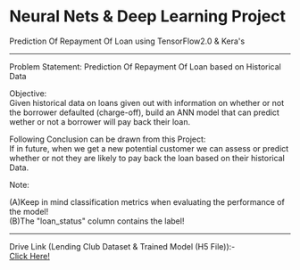# Neural Nets & Deep Learning Project
Prediction Of Repayment Of Loan using TensorFlow2.0 &amp; Kera's
<hr>
Problem Statement:
Prediction Of Repayment Of Loan based on Historical Data

Objective:<br>
Given historical data on loans given out with information on whether or not the borrower defaulted (charge-off), build an ANN model that can predict wether or not a borrower will pay back their loan. 

Following Conclusion can be drawn from this Project:<br>
If in future, when we get a new potential customer we can assess or predict whether or not they are likely to pay back the loan based on their historical Data.

Note: 

(A)Keep in mind classification metrics when evaluating the performance of the model!<br>
(B)The "loan_status" column contains the label!
<hr>
Drive Link (Lending Club Dataset & Trained Model (H5 File)):-<br><a href="https://drive.google.com/drive/folders/1wsKJjbDsUeerI9vCg7eSJyxtlvRVxu1B?usp=sharing">Click Here!</a>
